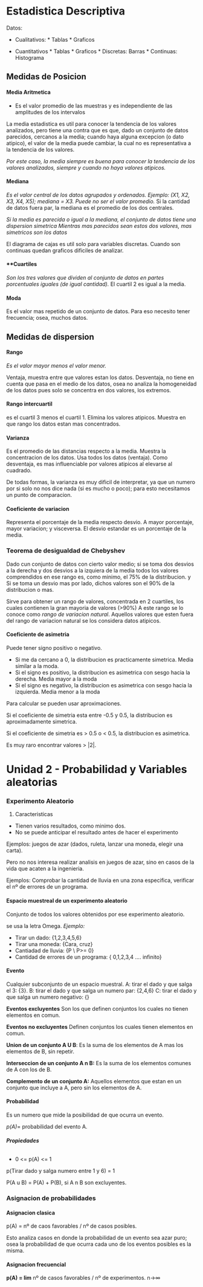 # **Estadistica Descriptiva**

Datos: 

* Cualitativos: * Tablas
		* Graficos

* Cuantitativos * Tablas
		* Graficos
			* Discretas: Barras
			* Continuas: Histograma

## **Medidas de Posicion**

#### **Media Aritmetica**
	
* Es el valor promedio de las muestras  y es independiente de las amplitudes de los intervalos

La media estadistica es util para conocer la tendencia de los valores analizados, pero tiene una contra
que es que, dado un conjunto de datos parecidos, cercanos a la media; cuando haya alguna excepcion (o dato atipico), el
valor de la media puede cambiar, la cual no es representativa a la tendencia de los valores.

*Por este caso, la media siempre es buena para conocer la tendencia de los valores analizados, siempre y cuando
no haya valores atipicos.*

#### **Mediana**

*Es el valor central de los datos agrupados y ordenados. Ejemplo: (X1, X2, X3, X4, X5); mediana = X3. Puede no ser el valor promedio.*
Si la cantidad de datos fuera par, la mediana es el promedio de los dos centrales.

*Si la media es parecida o igual a la mediana, el conjunto de datos tiene una dispersion simetrica*
*Mientras mas parecidos sean estos dos valores, mas simetricos son los datos*

El diagrama de cajas es util solo para variables discretas. Cuando son continuas quedan graficos dificiles de analizar.

#### **Cuartiles

*Son los tres valores que dividen al conjunto de datos en partes porcentuales iguales (de igual cantidad).*
El cuartil 2 es igual a la media.

#### **Moda**
Es el valor mas repetido de un conjunto de datos. Para eso necesito tener frecuencia; osea, muchos datos.


## Medidas de dispersion

#### **Rango** 

*Es el valor mayor menos el valor menor.*

Ventaja, muestra entre que valores estan los datos. Desventaja, no tiene en cuenta que pasa en el medio de los datos,
osea no analiza la homogeneidad de los datos pues solo se concentra en dos valores, los extremos.

#### **Rango intercuartil**
es el cuartil 3 menos el cuartil 1. Elimina los valores atipicos. Muestra en que rango los datos estan mas concentrados.

#### **Varianza**

Es el promedio de las distancias respecto a la media. Muestra la concentracion de los datos. 
Usa todos los datos (ventaja). Como desventaja, es mas influenciable por valores atipicos al elevarse al cuadrado.

De todas formas, la varianza es muy dificil de interpretar, ya que un numero por si solo no nos dice nada (si es
mucho o poco); para esto necesitamos un punto de comparacion.

#### **Coeficiente de variacion**

Representa el porcentaje de la media respecto desvio. A mayor porcentaje, mayor variacion; y visceversa.
El desvio estandar es un porcentaje de la media. 

### **Teorema de desigualdad de Chebyshev**

Dado cun conjunto de datos con cierto valor medio; si se toma dos desvios a la derecha y dos desvios a la izquiera de la media
todos los valores comprendidos en ese rango es, como minimo, el 75% de la distribucion. y Si se toma un desvio mas por
lado, dichos valores son el 90% de la distribucion o mas.

Sirve para obtener un rango de valores, concentrada en 2 cuartiles, los cuales contienen la gran mayoria de valores (>90%)
A este rango se lo conoce como *rango de variacion natural*. Aquellos valores que esten fuera del rango de variacion natural
se los considera datos atipicos.

#### **Coeficiente de asimetria** 
Puede tener signo positivo o negativo. 

* Si me da cercano a 0, la distribucion es practicamente simetrica. Media similar a la moda.
* Si el signo es positivo, la distribucion es asimetrica con sesgo hacia la derecha. Media mayor a la moda
* Si el signo es negativo, la distribucion es asimetrica con sesgo hacia la izquierda. Media menor a la moda

Para calcular se pueden usar aproximaciones.

Si el coeficiente de simetria esta entre -0.5 y 0.5, la distribucion es aproximadamente simetrica. 

Si el coeficiente de simetria es > 0.5 o < 0.5, la distribucion es asimetrica. 

Es muy raro encontrar valores > |2|. 

# 
#

# **Unidad 2 - Probabilidad y Variables aleatorias**

### **Experimento Aleatorio**

1) Caracteristicas
* Tienen varios resultados, como minimo dos. 
* No se puede anticipar el resultado antes de hacer el experimento

Ejemplos: juegos de azar (dados, ruleta, lanzar una moneda, elegir una carta).

Pero no nos interesa realizar analisis en juegos de azar, sino en casos de la vida que acaten a la ingenieria.

Ejemplos: Comprobar la cantidad de lluvia en una zona especifica, verificar el nº de errores de un programa.


#### **Espacio muestreal de un experimento aleatorio**

Conjunto de todos los valores obtenidos por ese experimento aleatorio.

se usa la letra Omega. *Ejemplo:* 
* Tirar un dado: {1,2,3,4,5,6}
* Tirar una moneda: {Cara, cruz}
* Cantiadad de lluvia: {P \ P>= 0}
* Cantidad de errores de un programa: { 0,1,2,3,4 .... infinito}

#### **Evento**

Cualquier subconjunto de un espacio muestral.
A: tirar el dado y que salga el 3: {3}.
B: tirar el dado y que salga un numero par: {2,4,6}
C: tirar el dado y que salga un numero negativo: {}


**Eventos excluyentes** Son los que definen conjuntos los cuales no tienen elementos en comun.

**Eventos no excluyentes** Definen conjuntos los cuales tienen elementos en comun.

**Union de un conjunto A U B**: Es la suma de los elementos de A mas los elementos de B, sin repetir.

**Interseccion de un conjunto A n B:** Es la suma de los elementos comunes de A con los de B.

**Complemento de un conjunto A:** Aquellos elementos que estan en un conjunto que incluye a A, pero sin los elementos de A.

#### **Probabilidad** 

Es un numero que mide la posibilidad de que ocurra un evento. 

*p(A)*= probabilidad del evento A.

###### **Propiedades**

* 0 <= p(A) <= 1

p(Tirar dado y salga numero entre 1 y 6) = 1

P(A u B) = P(A) + P(B), si A n B son excluyentes.

### **Asignacion de probabilidades**

#### **Asignacion clasica**

p(A) = nº de caos favorables / nº de casos posibles.

Esto analiza casos en donde la probabilidad de un evento sea azar puro; osea la probabilidad de que ocurra cada uno de los eventos
posibles es la misma.

#### **Asignacion frecuencial** 

**p(A) = lim**    nº de casos favorables / nº de experimentos.
         n->∞




